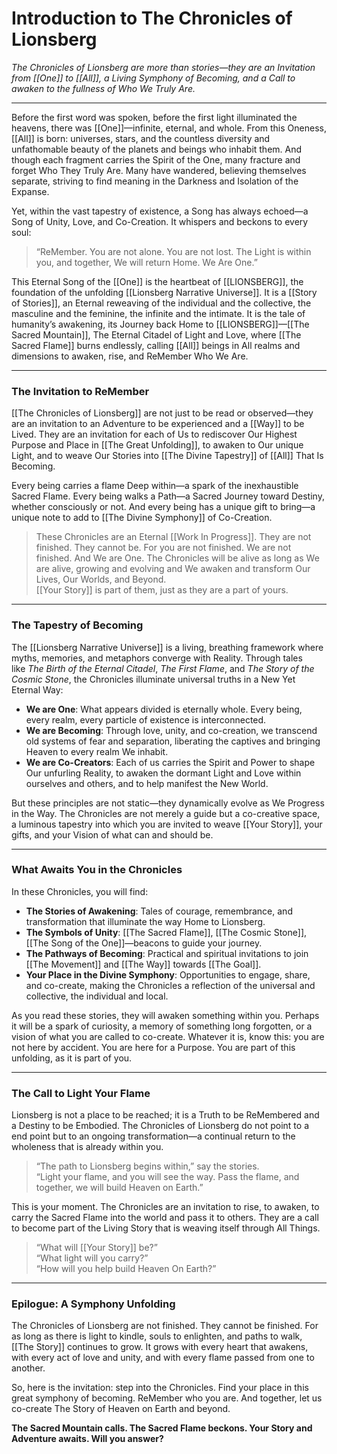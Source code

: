 # **Introduction to The Chronicles of Lionsberg**

_The Chronicles of Lionsberg are more than stories—they are an Invitation from [[One]] to [[All]], a Living Symphony of Becoming, and a Call to awaken to the fullness of Who We Truly Are._

---

Before the first word was spoken, before the first light illuminated the heavens, there was [[One]]—infinite, eternal, and whole. From this Oneness, [[All]] is born: universes, stars, and the countless diversity and unfathomable beauty of the planets and beings who inhabit them. And though each fragment carries the Spirit of the One, many fracture and forget Who They Truly Are. Many have wandered, believing themselves separate, striving to find meaning in the Darkness and Isolation of the Expanse.

Yet, within the vast tapestry of existence, a Song has always echoed—a Song of Unity, Love, and Co-Creation. It whispers and beckons to every soul:

> “ReMember. You are not alone. You are not lost. The Light is within you, and together, We will return Home. We Are One.”

This Eternal Song of the [[One]] is the heartbeat of [[LIONSBERG]], the foundation of the unfolding [[Lionsberg Narrative Universe]]. It is a [[Story of Stories]], an Eternal reweaving of the individual and the collective, the masculine and the feminine, the infinite and the intimate. It is the tale of humanity’s awakening, its Journey back Home to [[LIONSBERG]]—[[The Sacred Mountain]], The Eternal Citadel of Light and Love, where [[The Sacred Flame]] burns endlessly, calling [[All]] beings in All realms and dimensions to awaken, rise, and ReMember Who We Are.

---

### **The Invitation to ReMember**

[[The Chronicles of Lionsberg]] are not just to be read or observed—they are an invitation to an Adventure to be experienced and a [[Way]] to be Lived. They are an invitation for each of Us to rediscover Our Highest Purpose and Place in [[The Great Unfolding]], to awaken to Our unique Light, and to weave Our Stories into [[The Divine Tapestry]] of [[All]] That Is Becoming.

Every being carries a flame Deep within—a spark of the inexhaustible Sacred Flame. Every being walks a Path—a Sacred Journey toward Destiny, whether consciously or not. And every being has a unique gift to bring—a unique note to add to [[The Divine Symphony]] of Co-Creation.

> These Chronicles are an Eternal [[Work In Progress]]. They are not finished. They cannot be. For you are not finished. We are not finished. And We are One. 
> The Chronicles will be alive as long as We are alive, growing and evolving and We awaken and transform Our Lives, Our Worlds, and Beyond.  
> [[Your Story]] is part of them, just as they are a part of yours.    

---

### **The Tapestry of Becoming**

The [[Lionsberg Narrative Universe]] is a living, breathing framework where myths, memories, and metaphors converge with Reality. Through tales like _The Birth of the Eternal Citadel_, _The First Flame_, and _The Story of the Cosmic Stone_, the Chronicles illuminate universal truths in a New Yet Eternal Way:

- **We are One**: What appears divided is eternally whole. Every being, every realm, every particle of existence is interconnected.
- **We are Becoming**: Through love, unity, and co-creation, we transcend old systems of fear and separation, liberating the captives and bringing Heaven to every realm We inhabit. 
- **We are Co-Creators**: Each of us carries the Spirit and Power to shape Our unfurling Reality, to awaken the dormant Light and Love within ourselves and others, and to help manifest the New World.

But these principles are not static—they dynamically evolve as We Progress in the Way. The Chronicles are not merely a guide but a co-creative space, a luminous tapestry into which you are invited to weave [[Your Story]], your gifts, and your Vision of what can and should be.

---

### **What Awaits You in the Chronicles**

In these Chronicles, you will find:

- **The Stories of Awakening**: Tales of courage, remembrance, and transformation that illuminate the way Home to Lionsberg.
- **The Symbols of Unity**: [[The Sacred Flame]], [[The Cosmic Stone]], [[The Song of the One]]—beacons to guide your journey.
- **The Pathways of Becoming**: Practical and spiritual invitations to join [[The Movement]] and [[The Way]] towards [[The Goal]].
- **Your Place in the Divine Symphony**: Opportunities to engage, share, and co-create, making the Chronicles a reflection of the universal and collective, the individual and local.

As you read these stories, they will awaken something within you. Perhaps it will be a spark of curiosity, a memory of something long forgotten, or a vision of what you are called to co-create. Whatever it is, know this: you are not here by accident. You are here for a Purpose. You are part of this unfolding, as it is part of you.

---

### **The Call to Light Your Flame**

Lionsberg is not a place to be reached; it is a Truth to be ReMembered and a Destiny to be Embodied. The Chronicles of Lionsberg do not point to a end point but to an ongoing transformation—a continual return to the wholeness that is already within you.

> “The path to Lionsberg begins within,” say the stories.  
> “Light your flame, and you will see the way. Pass the flame, and together, we will build Heaven on Earth.”

This is your moment. The Chronicles are an invitation to rise, to awaken, to carry the Sacred Flame into the world and pass it to others. They are a call to become part of the Living Story that is weaving itself through All Things.

> “What will [[Your Story]] be?”  
> “What light will you carry?”  
> “How will you help build Heaven On Earth?”

---

### **Epilogue: A Symphony Unfolding**

The Chronicles of Lionsberg are not finished. They cannot be finished. For as long as there is light to kindle, souls to enlighten, and paths to walk, [[The Story]] continues to grow. It grows with every heart that awakens, with every act of love and unity, and with every flame passed from one to another.

So, here is the invitation: step into the Chronicles. Find your place in this great symphony of becoming. ReMember who you are. And together, let us co-create The Story of Heaven on Earth and beyond.

**The Sacred Mountain calls. The Sacred Flame beckons. Your Story and Adventure awaits. Will you answer?**

